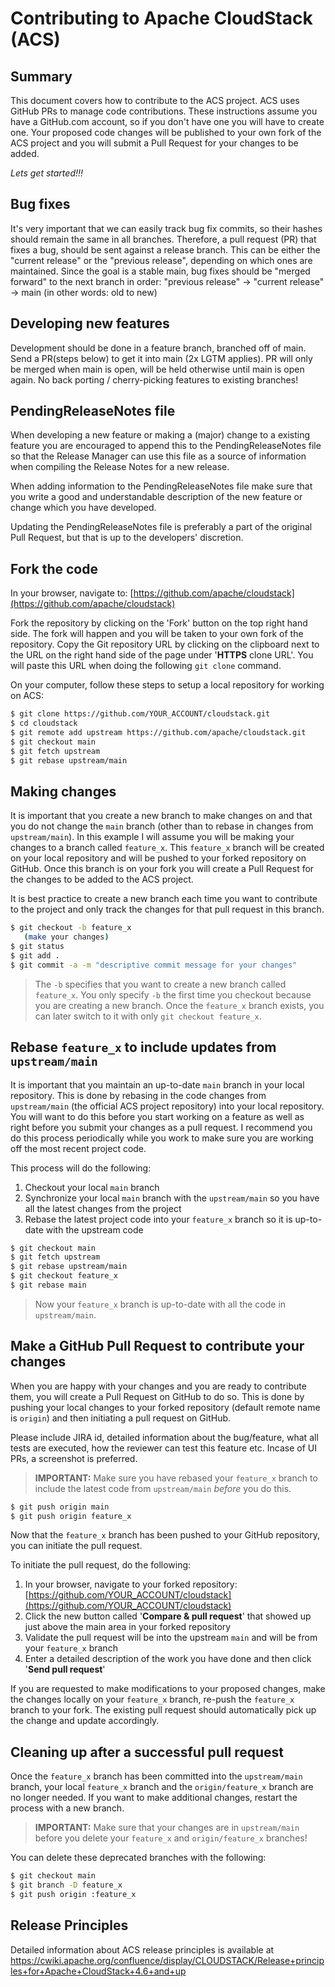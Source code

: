Contributing to Apache CloudStack (ACS)
=======================================

Summary
-------
This document covers how to contribute to the ACS project. ACS uses GitHub PRs to manage code contributions. 
These instructions assume you have a GitHub.com account, so if you don't have one you will have to create one. Your proposed code changes will be published to your own fork of the ACS project and you will submit a Pull Request for your changes to be added.

_Lets get started!!!_

Bug fixes
---------

It's very important that we can easily track bug fix commits, so their hashes should remain the same in all branches. 
Therefore, a pull request (PR) that fixes a bug, should be sent against a release branch. 
This can be either the "current release" or the "previous release", depending on which ones are maintained. 
Since the goal is a stable main, bug fixes should be "merged forward" to the next branch in order: "previous release" -> "current release" -> main (in other words: old to new)

Developing new features
-----------------------

Development should be done in a feature branch, branched off of main. 
Send a PR(steps below) to get it into main (2x LGTM applies). 
PR will only be merged when main is open, will be held otherwise until main is open again. 
No back porting / cherry-picking features to existing branches!

PendingReleaseNotes file
------------------------
When developing a new feature or making a (major) change to a existing feature you are encouraged to append this to the PendingReleaseNotes file so that the Release Manager can
use this file as a source of information when compiling the Release Notes for a new release.

When adding information to the PendingReleaseNotes file make sure that you write a good and understandable description of the new feature or change which you have developed.

Updating the PendingReleaseNotes file is preferably a part of the original Pull Request, but that is up to the developers' discretion.

Fork the code 
-------------

In your browser, navigate to: [https://github.com/apache/cloudstack](https://github.com/apache/cloudstack)

Fork the repository by clicking on the 'Fork' button on the top right hand side.  The fork will happen and you will be taken to your own fork of the repository.  Copy the Git repository URL by clicking on the clipboard next to the URL on the right hand side of the page under '**HTTPS** clone URL'.  You will paste this URL when doing the following `git clone` command.

On your computer, follow these steps to setup a local repository for working on ACS:

``` bash
$ git clone https://github.com/YOUR_ACCOUNT/cloudstack.git
$ cd cloudstack
$ git remote add upstream https://github.com/apache/cloudstack.git
$ git checkout main
$ git fetch upstream
$ git rebase upstream/main
```


Making changes
--------------


It is important that you create a new branch to make changes on and that you do not change the `main` branch (other than to rebase in changes from `upstream/main`).  In this example I will assume you will be making your changes to a branch called `feature_x`.  This `feature_x` branch will be created on your local repository and will be pushed to your forked repository on GitHub.  Once this branch is on your fork you will create a Pull Request for the changes to be added to the ACS project.

It is best practice to create a new branch each time you want to contribute to the project and only track the changes for that pull request in this branch.

``` bash
$ git checkout -b feature_x
   (make your changes)
$ git status
$ git add .
$ git commit -a -m "descriptive commit message for your changes"
```

> The `-b` specifies that you want to create a new branch called `feature_x`.  You only specify `-b` the first time you checkout because you are creating a new branch.  Once the `feature_x` branch exists, you can later switch to it with only `git checkout feature_x`.


Rebase `feature_x` to include updates from `upstream/main`
------------------------------------------------------------

It is important that you maintain an up-to-date `main` branch in your local repository.  This is done by rebasing in the code changes from `upstream/main` (the official ACS project repository) into your local repository.  You will want to do this before you start working on a feature as well as right before you submit your changes as a pull request.  I recommend you do this process periodically while you work to make sure you are working off the most recent project code.

This process will do the following:

1. Checkout your local `main` branch
2. Synchronize your local `main` branch with the `upstream/main` so you have all the latest changes from the project
3. Rebase the latest project code into your `feature_x` branch so it is up-to-date with the upstream code

``` bash
$ git checkout main
$ git fetch upstream
$ git rebase upstream/main
$ git checkout feature_x
$ git rebase main
```

> Now your `feature_x` branch is up-to-date with all the code in `upstream/main`.


Make a GitHub Pull Request to contribute your changes
-----------------------------------------------------

When you are happy with your changes and you are ready to contribute them, you will create a Pull Request on GitHub to do so.  This is done by pushing your local changes to your forked repository (default remote name is `origin`) and then initiating a pull request on GitHub.

Please include JIRA id, detailed information about the bug/feature, what all tests are executed, how the reviewer can test this feature etc. Incase of UI PRs, a screenshot is preferred.

> **IMPORTANT:** Make sure you have rebased your `feature_x` branch to include the latest code from `upstream/main` _before_ you do this.

``` bash
$ git push origin main
$ git push origin feature_x
```

Now that the `feature_x` branch has been pushed to your GitHub repository, you can initiate the pull request.  

To initiate the pull request, do the following:

1. In your browser, navigate to your forked repository: [https://github.com/YOUR_ACCOUNT/cloudstack](https://github.com/YOUR_ACCOUNT/cloudstack)
2. Click the new button called '**Compare & pull request**' that showed up just above the main area in your forked repository
3. Validate the pull request will be into the upstream `main` and will be from your `feature_x` branch
4. Enter a detailed description of the work you have done and then click '**Send pull request**'

If you are requested to make modifications to your proposed changes, make the changes locally on your `feature_x` branch, re-push the `feature_x` branch to your fork.  The existing pull request should automatically pick up the change and update accordingly.


Cleaning up after a successful pull request
-------------------------------------------

Once the `feature_x` branch has been committed into the `upstream/main` branch, your local `feature_x` branch and the `origin/feature_x` branch are no longer needed.  If you want to make additional changes, restart the process with a new branch.

> **IMPORTANT:** Make sure that your changes are in `upstream/main` before you delete your `feature_x` and `origin/feature_x` branches!

You can delete these deprecated branches with the following:

``` bash
$ git checkout main
$ git branch -D feature_x
$ git push origin :feature_x
```

Release Principles
------------------
Detailed information about ACS release principles is available at https://cwiki.apache.org/confluence/display/CLOUDSTACK/Release+principles+for+Apache+CloudStack+4.6+and+up 
